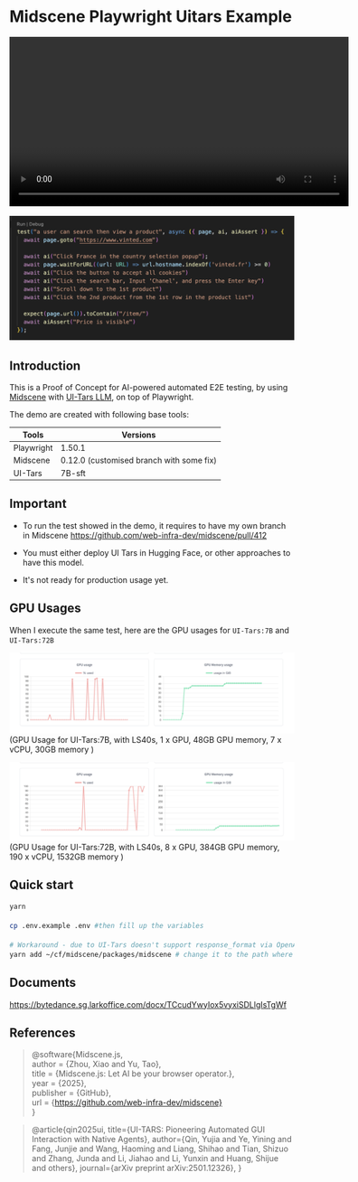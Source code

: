 # Midscene Playwright Uitars Example

<p align="center">
  <video width="600" controls>
  <source src="https://youtu.be/36EEQ922a5c?si=1lBv40MlOLfJXS8s" type="video/mp4">
  Your browser does not support the video tag.
</video>
</p>

![UI-Tars:7B](./demo/example-code.png)


## Introduction
This is a Proof of Concept for AI-powered automated E2E testing, by using [Midscene](https://github.com/web-infra-dev/midscene) with [UI-Tars LLM](https://github.com/bytedance/UI-TARS), on top of Playwright.

The demo are created with following base tools:

| Tools      | Versions                                 |
|------------|------------------------------------------|
| Playwright | 1.50.1                                   |
| Midscene   | 0.12.0 (customised branch with some fix) |
| UI-Tars    | 7B-sft                                   |


## Important
- To run the test showed in the demo, it requires to have my own branch in Midscene https://github.com/web-infra-dev/midscene/pull/412 

- You must either deploy UI Tars in Hugging Face, or other approaches to have this model. 

- It's not ready for production usage yet.

## GPU Usages 
When I execute the same test, here are the GPU usages for `UI-Tars:7B` and `UI-Tars:72B`

![UI-Tars:7B](./demo/ui-tars-7b-sft-gpu-usages.png)
(GPU Usage for UI-Tars:7B, with LS40s, 1 x GPU, 48GB GPU memory, 7 x vCPU, 30GB memory )

![UI-Tars:72B](./demo/ui-tars-72b-sft-gpu-usages.png)
(GPU Usage for UI-Tars:72B, with LS40s, 8 x GPU, 384GB GPU memory, 190 x vCPU, 1532GB memory )

## Quick start
```bash
yarn

cp .env.example .env #then fill up the variables

# Workaround - due to UI-Tars doesn't support response_format via OpenAI
yarn add ~/cf/midscene/packages/midscene # change it to the path where you clone the source code of midscene
```

## Documents

https://bytedance.sg.larkoffice.com/docx/TCcudYwyIox5vyxiSDLlgIsTgWf


## References

> @software{Midscene.js,  
>   author = {Zhou, Xiao and Yu, Tao},  
>   title = {Midscene.js: Let AI be your browser operator.},  
>   year = {2025},  
>   publisher = {GitHub},  
>   url = {https://github.com/web-infra-dev/midscene}  
> }


> @article{qin2025ui,
>   title={UI-TARS: Pioneering Automated GUI Interaction with Native Agents},
>   author={Qin, Yujia and Ye, Yining and Fang, Junjie and Wang, Haoming and Liang, Shihao and Tian, Shizuo and Zhang, Junda and Li, Jiahao and Li,  Yunxin and Huang, Shijue and others},
>   journal={arXiv preprint arXiv:2501.12326},
> }